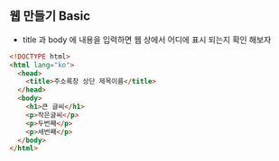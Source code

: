 ## 웹 만들기 Basic

- title 과 body 에 내용을 입력하면 웹 상에서 어디에 표시 되는지 확인 해보자

```html
<!DOCTYPE html>
<html lang="ko">
  <head>
    <title>주소록창 상단 제목이름</title>
  </head>
  <body>
    <h1>큰 글씨</h1>
    <p>작은글씨</p>
    <p>두번째</p>
    <p>세번째</p>
  </body>
</html>
```
